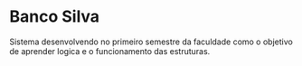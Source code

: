 <h1>Banco Silva</h1>

Sistema desenvolvendo no primeiro semestre da faculdade como o objetivo de aprender logica e o funcionamento das estruturas.